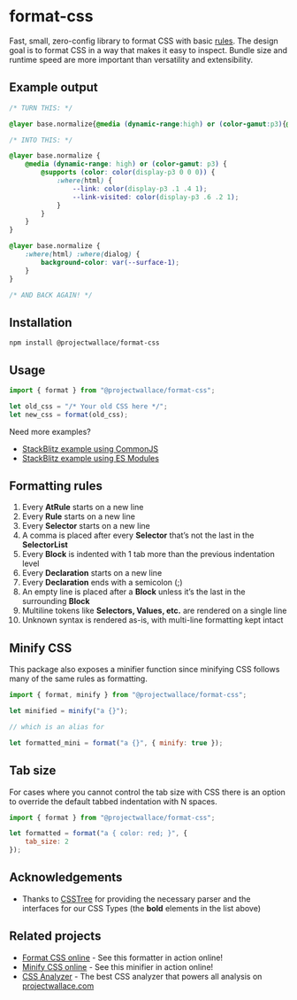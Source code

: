 # format-css

Fast, small, zero-config library to format CSS with basic [rules](#formatting-rules). The design goal is to format CSS in a way that makes it easy to inspect. Bundle size and runtime speed are more important than versatility and extensibility.

## Example output

<!-- prettier-ignore -->
```css
/* TURN THIS: */

@layer base.normalize{@media (dynamic-range:high) or (color-gamut:p3){@supports (color:color(display-p3 0 0 0)){:where(html){--link:color(display-p3 .1 .4 1);--link-visited:color(display-p3 .6 .2 1)}}}}@layer base.normalize{:where(html) :where(dialog){background-color:var(--surface-1)}}

/* INTO THIS: */

@layer base.normalize {
	@media (dynamic-range: high) or (color-gamut: p3) {
		@supports (color: color(display-p3 0 0 0)) {
			:where(html) {
				--link: color(display-p3 .1 .4 1);
				--link-visited: color(display-p3 .6 .2 1);
			}
		}
	}
}

@layer base.normalize {
	:where(html) :where(dialog) {
		background-color: var(--surface-1);
	}
}

/* AND BACK AGAIN! */
```

## Installation

```
npm install @projectwallace/format-css
```

## Usage

```js
import { format } from "@projectwallace/format-css";

let old_css = "/* Your old CSS here */";
let new_css = format(old_css);
```

Need more examples?

- [StackBlitz example using CommonJS](https://stackblitz.com/edit/stackblitz-starters-phchci?file=index.js)
- [StackBlitz example using ES Modules](https://stackblitz.com/edit/stackblitz-starters-hrhsed?file=index.js)

## Formatting rules

1. Every **AtRule** starts on a new line
1. Every **Rule** starts on a new line
1. Every **Selector** starts on a new line
1. A comma is placed after every **Selector** that’s not the last in the **SelectorList**
1. Every **Block** is indented with 1 tab more than the previous indentation level
1. Every **Declaration** starts on a new line
1. Every **Declaration** ends with a semicolon (;)
1. An empty line is placed after a **Block** unless it’s the last in the surrounding **Block**
1. Multiline tokens like **Selectors, Values, etc.** are rendered on a single line
1. Unknown syntax is rendered as-is, with multi-line formatting kept intact

## Minify CSS

This package also exposes a minifier function since minifying CSS follows many of the same rules as formatting.

```js
import { format, minify } from "@projectwallace/format-css";

let minified = minify("a {}");

// which is an alias for

let formatted_mini = format("a {}", { minify: true });
```

## Tab size

For cases where you cannot control the tab size with CSS there is an option to override the default tabbed indentation with N spaces.

```js
import { format } from "@projectwallace/format-css";

let formatted = format("a { color: red; }", {
	tab_size: 2
});
```

## Acknowledgements

- Thanks to [CSSTree](https://github.com/csstree/csstree) for providing the necessary parser and the interfaces for our CSS Types (the **bold** elements in the list above)

## Related projects

- [Format CSS online](https://www.projectwallace.com/prettify-css?utm_source=github&utm_medium=wallace_format_css_related_projects) - See this formatter in action online!
- [Minify CSS online](https://www.projectwallace.com/minify-css?utm_source=github&utm_medium=wallace_format_css_related_projects) - See this minifier in action online!
- [CSS Analyzer](https://github.com/projectwallace/css-analyzer) - The best CSS analyzer that powers all analysis on [projectwallace.com](https://www.projectwallace.com?utm_source=github&utm_medium=wallace_format_css_related_projects)
